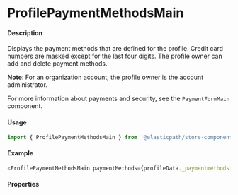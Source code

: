 # ProfilePaymentMethodsMain

#### Description

Displays the payment methods that are defined for the profile. Credit card numbers are masked except for the last four digits. The profile owner can add and delete payment methods.

**Note**: For an organization account, the profile owner is the account administrator.

For more information about payments and security, see the `PaymentFormMain` component.

#### Usage

```js
import { ProfilePaymentMethodsMain } from '@elasticpath/store-components';
```

#### Example

```js
<ProfilePaymentMethodsMain paymentMethods={profileData._paymentmethods[0]} onChange={this.fetchProfileData} disableAddPayment={disableAddPayment} />
```

#### Properties

<!-- PROPS -->
